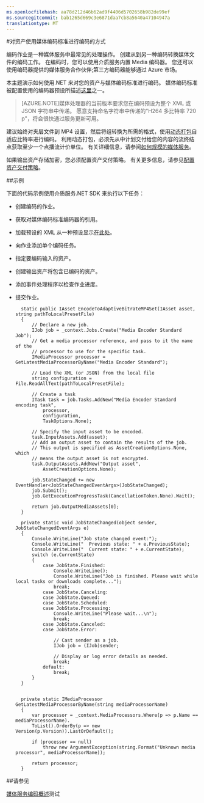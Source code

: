 ```yaml
---
ms.openlocfilehash: aa78d212d46b62ad9f4406d5702658b982de99ef
ms.sourcegitcommit: bab1265d669c3e6871daa7cb8a5640a47104947a
translationtype: MT
---
```

<properties 
    pageTitle="对资产使用媒体编码标准进行编码的方式" 
    description="本主题演示如何使用.NET 编码使用媒体编码 Strandard 的资产。" 
    services="media-services" 
    documentationCenter="" 
    authors="juliako" 
    manager="dwrede" 
    editor=""/>

<tags 
    ms.service="media-services" 
    ms.workload="media" 
    ms.tgt_pltfrm="na" 
    ms.devlang="na" 
    ms.topic="article" 
    ms.date="08/24/2015"  
    ms.author="juliako"/>


#对资产使用媒体编码标准进行编码的方式

编码作业是一种媒体服务中最常见的处理操作。 创建从到另一种编码转换媒体文件的编码工作。 在编码时，您可以使用介质服务内置 Media 编码器。 您还可以使用编码器提供的媒体服务合作伙伴;第三方编码器能够通过 Azure 市场。 

本主题演示如何使用.NET 来对您的资产与媒体编码标准进行编码。 媒体编码标准被配置使用的编码器预设所描述[这里](http://go.microsoft.com/fwlink/?linkid=618336&clcid=0x409)之一。

>[AZURE.NOTE]媒体处理器的当前版本要求您在编码预设为整个 XML 或 JSON 字符串中传递。 愿意支持命名字符串中传递的"H264 多比特率 720 p"，将会很快通过服务更新可用。

建议始终对夹层文件到 MP4 设置，然后将组转换为所需的格式，使用[动态打包](media-services-dynamic-packaging-overview.md)自适应比特率进行编码。 利用动态打包，必须先从中计划交付给您的内容的流终结点获取至少一个点播流计价单位。 有关详细信息，请参阅[如何规模的媒体服务](media-services-manage-origins.md#scale_streaming_endpoints)。

如果输出资产存储加密，您必须配置资产交付策略。 有关更多信息，请参见[配置资产交付策略](media-services-dotnet-configure-asset-delivery-policy.md)。

##示例

下面的代码示例使用介质服务.NET SDK 来执行以下任务︰

- 创建编码的作业。
- 获取对媒体编码标准编码器的引用。
- 加载预设的 XML 从一种预设显示[在此处](http://go.microsoft.com/fwlink/?linkid=618336&clcid=0x409)。
- 向作业添加单个编码任务。 
- 指定要编码输入的资产。
- 创建输出资产将包含已编码的资产。
- 添加事件处理程序以检查作业进度。
- 提交作业。
        
        static public IAsset EncodeToAdaptiveBitrateMP4Set(IAsset asset, string pathToLocalPresetFile)
        {
            // Declare a new job.
            IJob job = _context.Jobs.Create("Media Encoder Standard Job");
            // Get a media processor reference, and pass to it the name of the 
            // processor to use for the specific task.
            IMediaProcessor processor = GetLatestMediaProcessorByName("Media Encoder Standard");
        
            // Load the XML (or JSON) from the local file
            string configuration = File.ReadAllText(pathToLocalPresetFile);
        
            // Create a task
            ITask task = job.Tasks.AddNew("Media Encoder Standard encoding task",
                processor,
                configuration,
                TaskOptions.None);
        
            // Specify the input asset to be encoded.
            task.InputAssets.Add(asset);
            // Add an output asset to contain the results of the job. 
            // This output is specified as AssetCreationOptions.None, which 
            // means the output asset is not encrypted. 
            task.OutputAssets.AddNew("Output asset",
                AssetCreationOptions.None);
        
            job.StateChanged += new EventHandler<JobStateChangedEventArgs>(JobStateChanged);
            job.Submit();
            job.GetExecutionProgressTask(CancellationToken.None).Wait();
        
            return job.OutputMediaAssets[0];
        }
        
        private static void JobStateChanged(object sender, JobStateChangedEventArgs e)
        {
            Console.WriteLine("Job state changed event:");
            Console.WriteLine("  Previous state: " + e.PreviousState);
            Console.WriteLine("  Current state: " + e.CurrentState);
            switch (e.CurrentState)
            {
                case JobState.Finished:
                    Console.WriteLine();
                    Console.WriteLine("Job is finished. Please wait while local tasks or downloads complete...");
                    break;
                case JobState.Canceling:
                case JobState.Queued:
                case JobState.Scheduled:
                case JobState.Processing:
                    Console.WriteLine("Please wait...\n");
                    break;
                case JobState.Canceled:
                case JobState.Error:
        
                    // Cast sender as a job.
                    IJob job = (IJob)sender;
        
                    // Display or log error details as needed.
                    break;
                default:
                    break;
            }
        }
        
        
        private static IMediaProcessor GetLatestMediaProcessorByName(string mediaProcessorName)
        {
            var processor = _context.MediaProcessors.Where(p => p.Name == mediaProcessorName).
            ToList().OrderBy(p => new Version(p.Version)).LastOrDefault();
        
            if (processor == null)
                throw new ArgumentException(string.Format("Unknown media processor", mediaProcessorName));
        
            return processor;
        }

##请参见 

[媒体服务编码概述](media-services-encode-asset.md)测试
